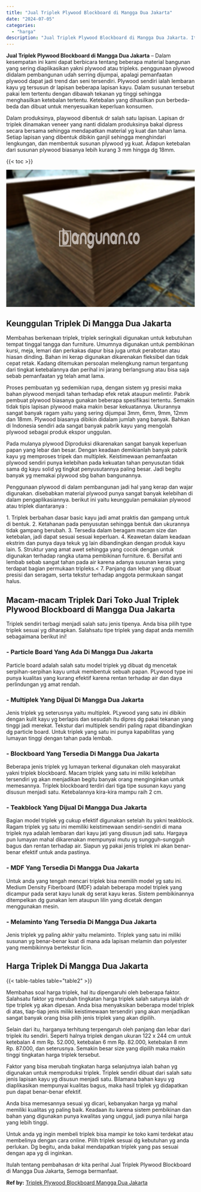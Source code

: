 ```yaml
---
title: "Jual Triplek Plywood Blockboard di Mangga Dua Jakarta"
date: "2024-07-05"
categories: 
  - "harga"
description: "Jual Triplek Plywood Blockboard di Mangga Dua Jakarta. Itulah tentang pembahasan dr kita perihal Jual Triplek Plywood Blockboard di Mangga Dua Jakarta, Semog..."
---
```


**Jual Triplek Plywood Blockboard di Mangga Dua Jakarta** – Dalam kesempatan ini kami dapat berbicara tentang beberapa material bangunan yang sering diaplikasikan yakni plywood atau tripleks. penggunaan plywood didalam pembangunan udah serring dijumpai, apalagi pemanfaatan plywood dapat jadi trend dan seni tersendiri. Plywood sendiri ialah lembaran kayu yg tersusun dr lapisan beberapa lapisan kayu. Dalam susunan tersebut pakai lem tertentu dengan dibawah tekanan yg tinggi sehingga menghasilkan ketebalan tertentu. Ketebalan yang dihasilkan pun berbeda-beda dan dibuat untuk menyesuaikan keperluan konsumen.

Dalam produksinya, playwood dibentuk dr salah satu lapisan. Lapisan dr triplek dinamakan veneer yang nanti didalam produksinya bakal dipress secara bersama sehingga mendapatkan material yg kuat dan tahan lama. Setiap lapisan yang dibentuk dibikin ganjil sehingga menghindari lengkungan, dan membentuk susunan plywood yg kuat. Adapun ketebalan dari susunan plywood biasanya lebih kurang 3 mm hingga dg 18mm.

{{< toc >}}

![Jual Triplek Plywood Blockboard di Mangga Dua Jakarta](/images/jual-triplek-murah-41.png)

## Keunggulan Triplek Di Mangga Dua Jakarta

Membahas berkenaan triplek, triplek seringkali digunakan untuk kebutuhan tempat tinggal tangga dan furniture. Umumnya digunakan untuk pembikinan kursi, meja, lemari dan perkakas dapur bisa juga untuk perabotan atau hiasan dinding. Bahan ini kerap digunakan dikarenakan fleksibel dan tidak cepat retak. Kadang ditemukan persoalan melengkung namun tergantung dari tingkat ketebalannya dan perihal ini jarang berlangsung atau bisa saja sebab pemanfaatan yg telah amat lama.

Proses pembuatan yg sedemikian rupa, dengan sistem yg presisi maka bahan plywood menjadi tahan terhadap efek retak ataupun melintir. Pabrik pembuat plywood biasanya gunakan beberapa spesifikasi tertentu. Semakin tidak tipis lapisan plywood maka makin besar kekuatannya. Ukurannya sangat banyak ragam yaitu yang sering dijumpai 3mm, 6mm, 9mm, 12mm dan 18mm. Plywood biasanya dibikin didalam jumlah yang banyak. Bahkan di Indonesia sendiri ada sangat banyak pabrik kayu yang mengolah plywood sebagai produk ekspor unggulan.

Pada mulanya plywood Diproduksi dikarenakan sangat banyak keperluan papan yang lebar dan besar. Dengan keadaan demikianlah banyak pabrik kayu yg memproses tripek dan multiplek. Keistimewaan pemanfaatan plywood sendiri punya kelebihan pada kekuatan tahan penyusutan tidak sama dg kayu solid yg tingkat penyusutannya paling besar. Jadi begitu banyak yg memakai plywood sbg bahan bangunannya.

Penggunaan plywood di dalam pembangunan jadi hal yang kerap dan wajar digunakan. disebabkan material plywood punya sangat banyak kelebihan di dalam pengaplikasiannya. berikut ini yaitu keunggulan pemakaian plywood atau triplek diantaranya :

1\. Triplek berbahan dasar basic kayu jadi amat praktis dan gampang untuk di bentuk. 2. Ketahanan pada penyusutan sehingga bentuk dan ukurannya tidak gampang berubah. 3. Tersedia dalam beragam macam size dan ketebalan, jadi dapat sesuai sesuai keperluan. 4. Keawetan dalam keadaan ekstrim dan punya daya tekuk yg lain dibandingkan dengan produk kayu lain. 5. Struktur yang amat awet sehingga yang cocok dengan untuk digunakan terhadap rangka utama pembikinan furniture. 6. Bersifat anti lembab sebab sangat tahan pada air karena adanya susunan keras yang terdapat bagian permukaan tripleks.< 7. Panjang dan lebar yang dibuat presisi dan seragam, serta tekstur terhadap anggota permukaan sangat halus.

## Macam-macam Triplek Dari Toko Jual Triplek Plywood Blockboard di Mangga Dua Jakarta

Triplek sendiri terbagi menjadi salah satu jenis tipenya. Anda bisa pilih type triplek sesuai yg diharapkan. Salahsatu tipe triplek yang dapat anda memilih sebagaimana berikut ini!

### \- Particle Board Yang Ada Di Mangga Dua Jakarta

Particle board adalah salah satu model triplek yg dibuat dg mencetak serpihan-serpihan kayu untuk membentuk sebuah papan. PLywood type ini punya kualitas yang kurang efektif karena rentan terhadap air dan daya perlindungan yg amat rendah.

### \- Multiplek Yang Dijual Di Mangga Dua Jakarta

Jenis triplek yg seterusnya yaitu multiplek. PLywood yang satu ini dibikin dengan kulit kayu yg berlapis dan sesudah itu dipres dg pakai tekanan yang tinggi jadi merekat. Tekstur dari multiplek sendiri paling rapat dibandingkan dg particle board. Untuk triplek yang satu ini punya kapabilitas yang lumayan tinggi dengan tahan pada lembab.

### \- Blockboard Yang Tersedia Di Mangga Dua Jakarta

Beberapa jenis triplek yg lumayan terkenal digunakan oleh masyarakat yakni triplek blockboard. Macam triplek yang satu ini miliki kelebihan tersendiri yg akan menjadikan begitu banyak orang menginginkan untuk memesannya. Triplek blockboard terdiri dari tiga tipe susunan kayu yang disusun menjadi satu. Ketebalannya kira-kira mampu raih 2 cm.

### \- Teakblock Yang Dijual Di Mangga Dua Jakarta

Bagian model triplek yg cukup efektif digunakan setelah itu yakni teakblock. Ragam triplek yg satu ini memiliki keistimewaan sendiri-sendiri di mana triplek nya adalah lembaran dari kayu jati yang disusun jadi satu. Hargaya pun lumayan mahal dikarenakan mempunyai mutu yg sungguh-sungguh bagus dan rentan terhadap air. Siapun yg pakai jenis triplek ini akan benar-benar efektif untuk anda pastinya.

### \- MDF Yang Tersedia Di Mangga Dua Jakarta

Untuk anda yang tengah mencari triplek bisa memilih model yg satu ini. Medium Density Fiberboard (MDF) adalah beberapa model triplek yang dicampur pada serat kayu lunak dg serat kayu keras. Sistem pembikinannya ditempelkan dg gunakan lem ataupun lilin yang dicetak dengan menggunakan mesin.

### \- Melaminto Yang Tersedia Di Mangga Dua Jakarta

Jenis triplek yg paling akhir yaitu melaminto. Triplek yang satu ini miliki susunan yg benar-benar kuat di mana ada lapisan melamin dan polyester yang membikinnya bertekstur licin.

## Harga Triplek Di Mangga Dua Jakarta

{{< table-tables table="table2" >}}

Membahas soal harga triplek, hal itu dipengaruhi oleh beberapa faktor. Salahsatu faktor yg merubah tingkatan harga triplek salah satunya ialah dr tipe triplek yg akan dipesan. Anda bisa menyaksikan beberapa model triplek di atas, tiap-tiap jenis miliki keistimewaan tersendiri yang akan menjadikan sangat banyak orang bisa pilih jenis triplek yang akan dipilih.

Selain dari itu, harganya terhitung terpengaruh oleh panjang dan lebar dari triplek itu sendiri. Seperti halnya triplek dengan ukuran 122 x 244 cm untuk ketebalan 4 mm Rp. 52.000, ketebalan 6 mm Rp. 82.000, ketebalan 8 mm Rp. 87.000, dan seterusnya. Semakin besar size yang dipilih maka makin tinggi tingkatan harga triplek tersebut.

Faktor yang bisa merubah tingkatan harga selanjutnya ialah bahan yg digunakan untuk memproduksi triplek. Triplek sendiri dibuat dari salah satu jenis lapisan kayu yg disusun menjadi satu. Bilamana bahan kayu yg diaplikasikan mempunyai kualitas bagus, maka hasil triplek yg didapatkan pun dapat benar-benar efektif.

Anda bisa memesannya sesuai yg dicari, kebanyakan harga yg mahal memiliki kualitas yg paling baik. Keadaan itu karena sistem pembikinan dan bahan yang digunakan punya kwalitas yang unggul, jadi punya nilai harga yang lebih tinggi.

Untuk anda yg ingin membeli triplek bisa mampir ke toko kami terdekat atau membelinya dengan cara online. Pilih triplek sesuai dg kebutuhan yg anda perlukan. Dg begitu, anda bakal mendapatkan triplek yang pas sesuai dengan apa yg di inginkan.

Itulah tentang pembahasan dr kita perihal Jual Triplek Plywood Blockboard di Mangga Dua Jakarta, Semoga bermanfaat.

**Ref by:** [Triplek Plywood Blockboard Mangga Dua Jakarta](https://id.wikipedia.org/wiki/Triplek)
